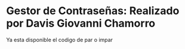 # Gestor de Contraseñas: Realizado por Davis Giovanni Chamorro

Ya esta disponible el codigo de par o impar
